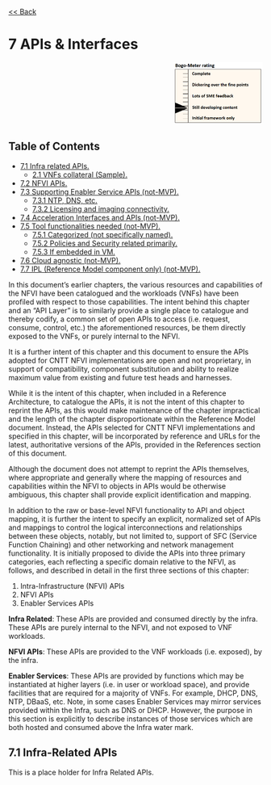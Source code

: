 [<< Back](../../ref_model)
# 7	APIs & Interfaces
<p align="right"><img src="../figures/bogo_sdc.png" alt="scope" title="Scope" width="35%"/></p>

## Table of Contents
* [7.1 Infra related APIs.](#7.1)
  * [2.1 VNFs collateral (Sample).](#)
* [7.2 NFVI APIs.](#)
* [7.3 Supporting Enabler Service APIs (not-MVP).](#)
  * [7.3.1 NTP, DNS, etc.](#)
  * [7.3.2 Licensing and imaging connectivity.](#)
* [7.4 Acceleration Interfaces and APIs (not-MVP).](#)
* [7.5 Tool functionalities needed (not-MVP).](#)
  * [7.5.1 Categorized (not specifically named).](#)
  * [7.5.2 Policies and Security related primarily.](#)
  * [7.5.3 If embedded in VM.](#)
* [7.6 Cloud agnostic (not-MVP).](#)	
* [7.7 IPL (Reference Model component only) (not-MVP).](#)	 
 
In this document’s earlier chapters, the various resources and capabilities of the NFVI have been catalogued and the workloads (VNFs) have been profiled with respect to those capabilities. The intent behind this chapter and an “API Layer” is to similarly provide a single place to catalogue and thereby codify, a common set of open APIs to access (i.e. request, consume, control, etc.) the aforementioned resources, be them directly exposed to the VNFs, or purely internal to the NFVI.

It is a further intent of this chapter and this document to ensure the APIs adopted for CNTT NFVI implementations are open and not proprietary, in support of compatibility, component substitution and ability to realize maximum value from existing and future test heads and harnesses.

While it is the intent of this chapter, when included in a Reference Architecture, to catalogue the APIs, it is not the intent of this chapter to reprint the APIs, as this would make maintenance of the chapter impractical and the length of the chapter disproportionate within the Reference Model document. Instead, the APIs selected for CNTT NFVI implementations and specified in this chapter, will be incorporated by reference and URLs for the latest, authoritative versions of the APIs, provided in the References section of this document.

Although the document does not attempt to reprint the APIs themselves, where appropriate and generally where the mapping of resources and capabilities within the NFVI to objects in APIs would be otherwise ambiguous, this chapter shall provide explicit identification and mapping.

In addition to the raw or base-level NFVI functionality to API and object mapping, it is further the intent to specify an explicit, normalized set of APIs and mappings to control the logical interconnections and relationships between these objects, notably, but not limited to, support of SFC (Service Function Chaining) and other networking and network management functionality.
It is initially proposed to divide the APIs into three primary categories, each reflecting a specific domain relative to the NFVI, as follows, and described in detail in the first three sections of this chapter:

1.	Intra-Infrastructure (NFVI) APIs
2.	NFVI APIs
3.	Enabler Services APIs

**Infra Related**: These APIs are provided and consumed directly by the infra. These APIs are purely internal to the NFVI, and not exposed to VNF workloads.

**NFVI APIs**: These APIs are provided to the VNF workloads (i.e. exposed), by the infra.

**Enabler Services**: These APIs are provided by functions which may be instantiated at higher layers (i.e. in user or workload space), and provide facilities that are required for a majority of VNFs. For example, DHCP, DNS, NTP, DBaaS, etc. Note, in some cases Enabler Services may mirror services provided within the Infra, such as DNS or DHCP. However, the purpose in this section is explicitly to describe instances of those services which are both hosted and consumed above the Infra water mark.

<a name="7.1"></a>
## 7.1	Infra-Related APIs

This is a place holder for Infra Related APIs.

